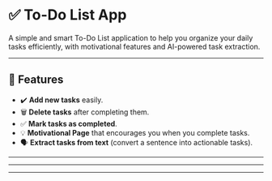 # ✅ To-Do List App

A simple and smart To-Do List application to help you organize your daily tasks efficiently, with motivational features and AI-powered task extraction.

---

## 🚀 **Features**
- ✔️ **Add new tasks** easily.
- 🗑️ **Delete tasks** after completing them.
- ✅ **Mark tasks as completed**.
- 💡 **Motivational Page** that encourages you when you complete tasks.
- 🗣️ **Extract tasks from text** (convert a sentence into actionable tasks).

---



---


---

